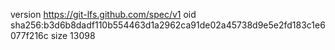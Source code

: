 version https://git-lfs.github.com/spec/v1
oid sha256:b3d6b8dadf110b554463d1a2962ca91de02a45738d9e5e2fd183c1e6077f216c
size 13098
